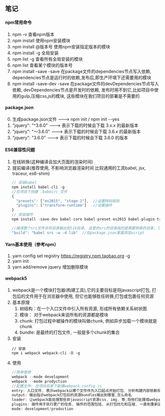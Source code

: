 ## 笔记

#### npm常用命令

1. npm -v 查看npm版本
2. npm install <module name> 使用npm安装模块
3. npm install <module name>@版本号 使用npm安装指定版本的模块
4. npm install <module name> -g 全局安装
5. npm list -g 查看所有全局安装的模块
6. npm list <module name> 查看某个模块的版本号
7. npm install -save <module name>  -save 在package文件的dependencies节点写入依赖, dependencies节点是运行时的依赖,发布后,即生产环境下还需要用的模块
8. npm install -save-dev <module name>  -save 在package文件的devDependencies节点写入依赖, devDependencies节点是开发时的依赖, 发布时用不到它,比如项目中使用的gulp,压缩css,js的模块, 这些模块在我们项目的部署是不需要的

#### package.json

 0. 生成package.json文件 ---> npm init / npm init --yes
 1. "jquery": "^3.6.0"  ---> 表示下载的时候会下载 3.x.x 的最新版本
 2. "jquery": "～3.6.0"  ---> 表示下载的时候会下载 3.6.x 的最新版本
 3. "jquery": "3.6.0"  ---> 表示下载的时候会下载 3.6.0 的版本

#### ES6兼容性问题

 1. 在线转换(这种编译会加大页面的渲染时间)
 2. 提前编译(推荐使用, 不影响浏览器渲染时间 比较通用的工具babel, jsx, traceur, es6-shim)
   ```javascript
      // 安装babel
      npm install babel-cli -g
      //在项目下创建 .babeirc 文件
      {
        "presets": ["es2015", "stage-2"],  //设置转码规则 
        "plugins": ["transform-runtime"]   //设置插件
      }
      // 安装插件
      npm install -save-dev babel-core babel-preset-es2015 babel-plugin-transform-runtime babel-preset-stage-2

      //编译整个src文件并将目录输出到lib目录, 这里的src的目录指的是需要转换的目录, lib指的是输出的内容的存放目录, -w 其实是-watch, 就是监听文件, 实时编译输出
      "build": "babel src -w -d lib"  //在package.json里面添加script
   ```

#### Yarn基本使用（参考npm）

 1. yarn config set registry https://registry.npm.taobao.org -g
 2. yarn init
 3. yarn add/remove jquery 增加删除模块

#### webpack5

 1. webpack是一个模块打包器(构建工具),它的主要目标是将javascript打包, 打包后的文件用于在浏览器中使用, 但它也能够胜任转换,打包或包裹任何资源
 2. 基本原理
    1. 树结构：在一个入口文件中引入所有资源, 形成所有依赖关系树状图
    2. 模块： 对于webpack来说所有的资源都是模块
    3. chunk: 打包过程中被操作的模块叫做chunk, 例如异步加载一个模块就是chunk
    4. bundle: 是最终的打包文件, 一般是多个chunk的集合
 3. 安装
   ```javascrpt
      // 安装
      npm i webpack webpack-cli -D -g
   ```
 4. 使用
   ```javascript
      //简单使用
      webpack --mode development
      webpack --mode prodyction
      //配置文件: 在项目目录下新建webpack.config.js
      entry: 入口文件, 表示webpack以哪个文件作为入口起点开始打包, 分析构建内部依赖视图
      output: 输出指示webpack打包后的资源bundles输出到哪里,怎么命名
      loader: 让webpack能处理那些非javascript资源css, img, 等,将他们处理成webpack可以识别的资源, 可以理解为一个翻译的过程(webpack本身只能理解js和json)
      plugins: 插件用于执行更广的任务, 插件的范围包括, 从打包优化和压缩, 一直到重新定义环境变量中的变量等
      mode: development/production
   ```